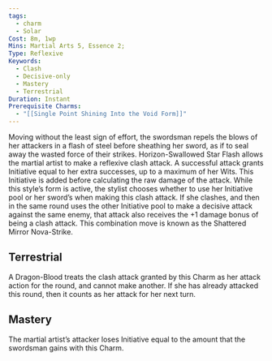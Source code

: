 ```yaml
---
tags:
  - charm
  - Solar
Cost: 8m, 1wp
Mins: Martial Arts 5, Essence 2;
Type: Reflexive
Keywords:
  - Clash
  - Decisive-only
  - Mastery
  - Terrestrial
Duration: Instant
Prerequisite Charms:
  - "[[Single Point Shining Into the Void Form]]"
---
```

Moving without the least sign of effort, the swordsman repels the blows of her attackers in a flash of steel before sheathing her sword, as if to seal away the wasted force of their strikes. Horizon-Swallowed Star Flash allows the martial artist to make a reflexive clash attack. A successful attack grants Initiative equal to her extra successes, up to a maximum of her Wits. This Initiative is added before calculating the raw damage of the attack. While this style’s form is active, the stylist chooses whether to use her Initiative pool or her sword’s when making this clash attack. If she clashes, and then in the same round uses the other Initiative pool to make a decisive attack against the same enemy, that attack also receives the +1 damage bonus of being a clash attack. This combination move is known as the Shattered Mirror Nova-Strike. 

## Terrestrial

A Dragon-Blood treats the clash attack granted by this Charm as her attack action for the round, and cannot make another. If she has already attacked this round, then it counts as her attack for her next turn. 

## Mastery

The martial artist’s attacker loses Initiative equal to the amount that the swordsman gains with this Charm.